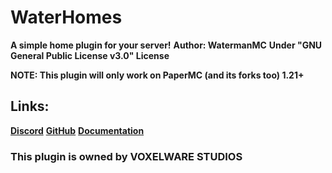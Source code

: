 # WaterHomes
**A simple home plugin for your server!**
**Author: WatermanMC**
**Under "GNU General Public License v3.0" License**

**NOTE: This plugin will only work on PaperMC (and its forks too) 1.21+**

## Links:
**[Discord](https://discord.gg/Scgqfm5EU4)**
**[GitHub](https://github.com/WatermanMC/WaterHomes)**
**[Documentation](https://github.com/WatermanMC/WaterHomes/wiki)**


### This plugin is owned by VOXELWARE STUDIOS
